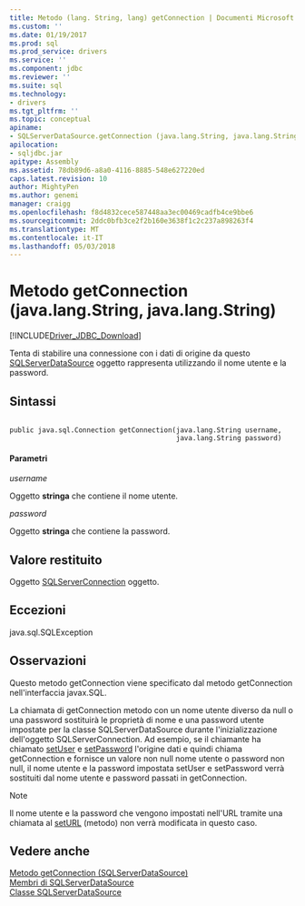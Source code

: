 ```yaml
---
title: Metodo (lang. String, lang) getConnection | Documenti Microsoft
ms.custom: ''
ms.date: 01/19/2017
ms.prod: sql
ms.prod_service: drivers
ms.service: ''
ms.component: jdbc
ms.reviewer: ''
ms.suite: sql
ms.technology:
- drivers
ms.tgt_pltfrm: ''
ms.topic: conceptual
apiname:
- SQLServerDataSource.getConnection (java.lang.String, java.lang.String)
apilocation:
- sqljdbc.jar
apitype: Assembly
ms.assetid: 78db89d6-a8a0-4116-8885-548e627220ed
caps.latest.revision: 10
author: MightyPen
ms.author: genemi
manager: craigg
ms.openlocfilehash: f8d4832cece587448aa3ec00469cadfb4ce9bbe6
ms.sourcegitcommit: 2ddc0bfb3ce2f2b160e3638f1c2c237a898263f4
ms.translationtype: MT
ms.contentlocale: it-IT
ms.lasthandoff: 05/03/2018
---
```

# <a name="getconnection-method-javalangstring-javalangstring"></a>Metodo getConnection (java.lang.String, java.lang.String)
[!INCLUDE[Driver_JDBC_Download](../../../includes/driver_jdbc_download.md)]

  Tenta di stabilire una connessione con i dati di origine da questo [SQLServerDataSource](../../../connect/jdbc/reference/sqlserverdatasource-class.md) oggetto rappresenta utilizzando il nome utente e la password.  
  
## <a name="syntax"></a>Sintassi  
  
```  
  
public java.sql.Connection getConnection(java.lang.String username,  
                                         java.lang.String password)  
```  
  
#### <a name="parameters"></a>Parametri  
 *username*  
  
 Oggetto **stringa** che contiene il nome utente.  
  
 *password*  
  
 Oggetto **stringa** che contiene la password.  
  
## <a name="return-value"></a>Valore restituito  
 Oggetto [SQLServerConnection](../../../connect/jdbc/reference/sqlserverconnection-class.md) oggetto.  
  
## <a name="exceptions"></a>Eccezioni  
 java.sql.SQLException  
  
## <a name="remarks"></a>Osservazioni  
 Questo metodo getConnection viene specificato dal metodo getConnection nell'interfaccia javax.SQL.  
  
 La chiamata di getConnection metodo con un nome utente diverso da null o una password sostituirà le proprietà di nome e una password utente impostate per la classe SQLServerDataSource durante l'inizializzazione dell'oggetto SQLServerConnection. Ad esempio, se il chiamante ha chiamato [setUser](../../../connect/jdbc/reference/setuser-method-sqlserverdatasource.md) e [setPassword](../../../connect/jdbc/reference/setpassword-method-sqlserverdatasource.md) l'origine dati e quindi chiama getConnection e fornisce un valore non null nome utente o password non null, il nome utente e la password impostata setUser e setPassword verrà sostituiti dal nome utente e password passati in getConnection.  
  
> [!NOTE]  
>  Il nome utente e la password che vengono impostati nell'URL tramite una chiamata al [setURL](../../../connect/jdbc/reference/seturl-method-sqlserverdatasource.md) (metodo) non verrà modificata in questo caso.  
  
## <a name="see-also"></a>Vedere anche  
 [Metodo getConnection &#40;SQLServerDataSource&#41;](../../../connect/jdbc/reference/getconnection-method-sqlserverdatasource.md)   
 [Membri di SQLServerDataSource](../../../connect/jdbc/reference/sqlserverdatasource-members.md)   
 [Classe SQLServerDataSource](../../../connect/jdbc/reference/sqlserverdatasource-class.md)  
  
  
